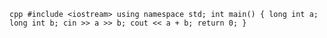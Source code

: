`cpp
#include <iostream>
using namespace std;
int main()
{
	long int a;
	long int b;
	cin >> a >> b;
	cout << a + b;
	return 0;
}
`
